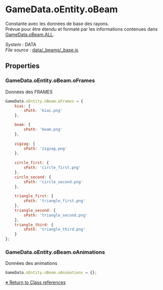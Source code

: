# GameData.oEntity.oBeam

Constante avec les données de base des rayons.  Prévue pour être étendu et formaté par les informations contenues dans [GameData.oBeam.ALL](GameData.oBeam.ALL.md).


_System :_ DATA  
_File source :_ [data/_beams/_base.js](https://github.com/de-sign/DBZ-Versus/blob/master/src/assets/js/data/_beams/_base.js)

## Properties
### GameData.oEntity.oBeam.oFrames

Données des FRAMES 

```javascript
GameData.oEntity.oBeam.oFrames = {
    kiai: {
        sPath: 'kiai.png'
    },

    beam: {
        sPath: 'beam.png'
    },
    
    zigzag: {
        sPath: 'zigzag.png'
    },
    
    circle_first: {
        sPath: 'circle_first.png'
    },
    circle_second: {
        sPath: 'circle_second.png'
    },
    
    triangle_first: {
        sPath: 'triangle_first.png'
    },
    triangle_second: {
        sPath: 'triangle_second.png'
    },
    triangle_third: {
        sPath: 'triangle_third.png'
    }
};
```

### GameData.oEntity.oBeam.oAnimations

Données des animations 

```javascript
GameData.oEntity.oBeam.oAnimations = {};
```


<link rel="stylesheet" href="../_doc.css" />

[&#8251; Return to Class references](References.md)
